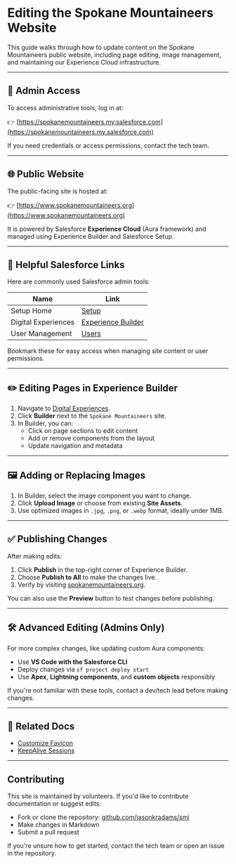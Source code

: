 # Editing the Spokane Mountaineers Website

This guide walks through how to update content on the Spokane Mountaineers public website, including page editing, image management, and maintaining our Experience Cloud infrastructure.

---

## 🔐 Admin Access

To access administrative tools, log in at:

👉 [https://spokanemountaineers.my.salesforce.com](https://spokanemountaineers.my.salesforce.com)

If you need credentials or access permissions, contact the tech team.

---

## 🌐 Public Website

The public-facing site is hosted at:

👉 [https://www.spokanemountaineers.org](https://www.spokanemountaineers.org)

It is powered by Salesforce **Experience Cloud** (Aura framework) and managed using Experience Builder and Salesforce Setup.

---

## 🧭 Helpful Salesforce Links

Here are commonly used Salesforce admin tools:

| Name                  | Link                                                                 |
|-----------------------|----------------------------------------------------------------------|
| Setup Home            | [Setup](https://spokanemountaineers.lightning.force.com/lightning/setup/SetupOneHome/home) |
| Digital Experiences   | [Experience Builder](https://spokanemountaineers.lightning.force.com/lightning/cms/home) |
| User Management       | [Users](https://spokanemountaineers.lightning.force.com/lightning/setup/ManageUsers/home) |

Bookmark these for easy access when managing site content or user permissions.

---

## ✏️ Editing Pages in Experience Builder

1. Navigate to [Digital Experiences](https://spokanemountaineers.lightning.force.com/lightning/cms/home).
2. Click **Builder** next to the `Spokane Mountaineers` site.
3. In Builder, you can:
   - Click on page sections to edit content
   - Add or remove components from the layout
   - Update navigation and metadata

---

## 🖼 Adding or Replacing Images

1. In Builder, select the image component you want to change.
2. Click **Upload Image** or choose from existing **Site Assets**.
3. Use optimized images in `.jpg`, `.png`, or `.webp` format, ideally under 1MB.

---

## ✅ Publishing Changes

After making edits:

1. Click **Publish** in the top-right corner of Experience Builder.
2. Choose **Publish to All** to make the changes live.
3. Verify by visiting [spokanemountaineers.org](https://www.spokanemountaineers.org).

You can also use the **Preview** button to test changes before publishing.

---

## 🛠 Advanced Editing (Admins Only)

For more complex changes, like updating custom Aura components:

- Use **VS Code with the Salesforce CLI**
- Deploy changes via `sf project deploy start`
- Use **Apex**, **Lightning components**, and **custom objects** responsibly

If you're not familiar with these tools, contact a dev/tech lead before making changes.

---

## 📝 Related Docs

- [Customize Favicon](update-experience-cloud-favicon.md)
- [KeepAlive Sessions](keepalive-sessions.md)

---

## Contributing

This site is maintained by volunteers. If you'd like to contribute documentation or suggest edits:

- Fork or clone the repository: [github.com/jasonkradams/smi](https://github.com/jasonkradams/smi)
- Make changes in Markdown
- Submit a pull request

If you're unsure how to get started, contact the tech team or open an issue in the repository.
